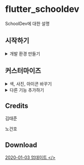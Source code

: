 # flutter_schooldev

SchoolDev에 대한 설명

## 시작하기
<details><summary>개발 환경 만들기</summary>
    <div>
        <p>
    		<li> <a href="_posts/2019-12-10-start-androidstudio.md"> Android Studio 설치</a></li>
    		<li> <a href="gh-pages/start-2.md"> Flutter플러그인 설치</a></li>
    		<li> <a href="gh-pages/start-3.md"> Firebase 설정하기</a></li>    
		</p>
    </div>
</details>



## 커스터마이즈

<details><summary>색, 사진, 아이콘 바꾸기</summary>
<p>
    <li> <a href="gh-pages/start-1.md"> Android Studio 설치</a></li>
    <li> <a href="gh-pages/start-2.md"> Flutter플러그인 설치</a></li>
    <li> <a href="gh-pages/start-3.md"> Firebase 설정하기</a></li>    
</p>
</details>

<details><summary>다른 기능 추가하기</summary>
<p>
    <li> <a href="gh-pages/start-1.md"> Android Studio 설치</a></li>
    <li> <a href="gh-pages/start-2.md"> Flutter플러그인 설치</a></li>
    <li> <a href="gh-pages/start-3.md"> Firebase 설정하기</a></li>    
</p>
</details>

## Credits

김태준

노건호 

## Download
<a href="https://drive.google.com/open?id=1pvIsjNqCKxFoKmcIgiEdj_bIiLy2O_1S"> 2020-01-03 업데이트 </>
